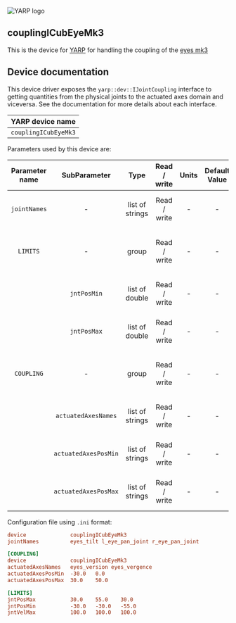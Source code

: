 ![YARP logo](https://raw.githubusercontent.com/robotology/yarp/master/doc/images/yarp-robot-24.png "couplingICubEyeMk3")
## couplingICubEyeMk3


This is the device for [YARP](https://www.yarp.it/) for handling the coupling of the [eyes mk3](https://icub-tech-iit.github.io/documentation/icub_kinematics/icub-vergence-version/icub-vergence-version/)

## Device documentation

This device driver exposes the `yarp::dev::IJointCoupling` interface to getting
quantities from the physical joints to the actuated axes domain and viceversa.
See the documentation for more details about each interface.


| YARP device name |
|:----------------:|
| `couplingICubEyeMk3`     |

Parameters used by this device are:

| Parameter name               | SubParameter      | Type           | Read / write | Units   | Default Value | Required        | Description                                                                           | Notes                                                                 |
|:----------------------------:|:-----------------:|:--------------:|:------------:|:-------:|:-------------:|:---------------:|:-------------------------------------------------------------------------------------:|:---------------------------------------------------------------------:|
|  `jointNames`                      |     -             |   list of strings       | Read / write | -       |   -           |  Yes            | Names of the physical joints                                   |                                   |
|  `LIMITS`                      |     -             |   group      | Read / write | -       |   -           |  Yes            | group containing the physical joint limits                                     |                                   |
|                      |     `jntPosMin`        | list of double     | Read / write | -       |   -           |  Yes            | Physical joints' position minimum                                  |                      |
|                      |     `jntPosMax`        | list of double     | Read / write | -       |   -           |  Yes            | Physical joints' position maximum                                  |                                 |
|  `COUPLING`                      |     -             | group         | Read / write | -       |   -           |  Yes            | The group containing the coupling description
|                      |     `actuatedAxesNames`        | list of strings     | Read / write | -       |   -           |  Yes            | Names of the actuated axes                                      |                                   |
|                      |     `actuatedAxesPosMin`        | list of strings     | Read / write | -       |   -           |  Yes            | Actuated axes' position minimum                                      |                                   |
|                      |     `actuatedAxesPosMax`        | list of strings     | Read / write | -       |   -           |  Yes            | Actuated axes' position maximum                                      |                                   |


Configuration file using `.ini` format:

```ini
device              couplingICubEyeMk3
jointNames          eyes_tilt l_eye_pan_joint r_eye_pan_joint

[COUPLING]
device              couplingICubEyeMk3 
actuatedAxesNames   eyes_version eyes_vergence
actuatedAxesPosMin  -30.0   0.0
actuatedAxesPosMax  30.0    50.0

[LIMITS]
jntPosMax           30.0    55.0    30.0
jntPosMin           -30.0   -30.0   -55.0
jntVelMax           100.0   100.0   100.0
```